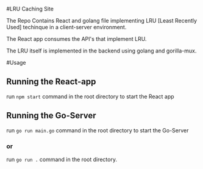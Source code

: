 #LRU Caching Site

The Repo Contains React and golang file implementing LRU [Least Recently Used] techinque in a client-server environment.

The React app consumes the API's that implement LRU.

The LRU itself is implemented in the backend using golang and gorilla-mux.

#Usage

## Running the React-app

run `npm start` command in the root directory to start the React app

## Running the Go-Server

run `go run main.go` command in the root directory to start the Go-Server

### or

run `go run .` command in the root directory.
